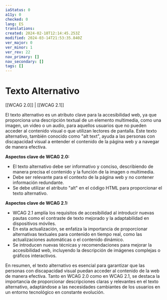 ```yaml
---
iaStatus: 0
a11y: 0
checked: 0
lang: ES
translations: 
created: 2024-02-18T12:14:45.253Z
modified: 2024-03-14T21:53:35.840Z
ver_major: 0
ver_minor: 1
ver_rev: 22
nav_primary: []
nav_secondary: []
tags: []
---
```

# Texto Alternativo

[[WCAG 2.0]] | [[WCAG 2.1]]

El texto alternativo es un atributo clave para la accesibilidad web, ya que proporciona una descripción textual de un elemento multimedia, como una imagen, un video o un audio, para aquellos usuarios que no pueden acceder al contenido visual o que utilizan lectores de pantalla. Este texto alternativo, también conocido como "alt text", ayuda a las personas con discapacidad visual a entender el contenido de la página web y a navegar de manera efectiva.

**Aspectos clave de WCAG 2.0:**
- El texto alternativo debe ser informativo y conciso, describiendo de manera precisa el contenido y la función de la imagen o multimedia.
- Debe ser relevante para el contexto de la página web y no contener información redundante.
- Se debe utilizar el atributo "alt" en el código HTML para proporcionar el texto alternativo.

**Aspectos clave de WCAG 2.1:**
- WCAG 2.1 amplía los requisitos de accesibilidad al introducir nuevas pautas como el contraste de texto mejorado y la adaptabilidad en dispositivos móviles.
- En esta actualización, se enfatiza la importancia de proporcionar alternativas textuales para contenido en tiempo real, como las actualizaciones automáticas o el contenido dinámico.
- Se introducen nuevas técnicas y recomendaciones para mejorar la accesibilidad web, incluyendo la descripción de imágenes complejas o gráficos interactivos.

En resumen, el texto alternativo es esencial para garantizar que las personas con discapacidad visual puedan acceder al contenido de la web de manera efectiva. Tanto en WCAG 2.0 como en WCAG 2.1, se destaca la importancia de proporcionar descripciones claras y relevantes en el texto alternativo, adaptándose a las necesidades cambiantes de los usuarios en un entorno tecnológico en constante evolución.
